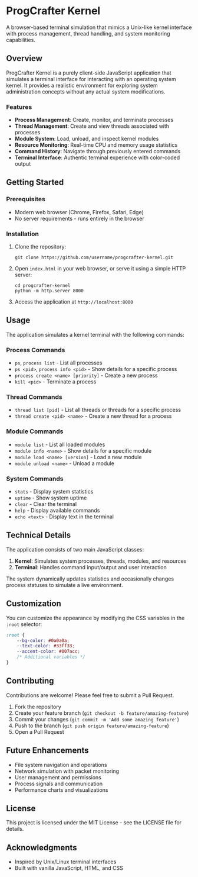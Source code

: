 # ProgCrafter Kernel

A browser-based terminal simulation that mimics a Unix-like kernel interface with process management, thread handling, and system monitoring capabilities.

## Overview

ProgCrafter Kernel is a purely client-side JavaScript application that simulates a terminal interface for interacting with an operating system kernel. It provides a realistic environment for exploring system administration concepts without any actual system modifications.

### Features

- **Process Management**: Create, monitor, and terminate processes
- **Thread Management**: Create and view threads associated with processes
- **Module System**: Load, unload, and inspect kernel modules
- **Resource Monitoring**: Real-time CPU and memory usage statistics
- **Command History**: Navigate through previously entered commands
- **Terminal Interface**: Authentic terminal experience with color-coded output

## Getting Started

### Prerequisites

- Modern web browser (Chrome, Firefox, Safari, Edge)
- No server requirements - runs entirely in the browser

### Installation

1. Clone the repository:
   ```
   git clone https://github.com/username/progcrafter-kernel.git
   ```

2. Open `index.html` in your web browser, or serve it using a simple HTTP server:
   ```
   cd progcrafter-kernel
   python -m http.server 8000
   ```

3. Access the application at `http://localhost:8000`

## Usage

The application simulates a kernel terminal with the following commands:

### Process Commands

- `ps`, `process list` - List all processes
- `ps <pid>`, `process info <pid>` - Show details for a specific process
- `process create <name> [priority]` - Create a new process
- `kill <pid>` - Terminate a process

### Thread Commands

- `thread list [pid]` - List all threads or threads for a specific process
- `thread create <pid> <name>` - Create a new thread for a process

### Module Commands

- `module list` - List all loaded modules
- `module info <name>` - Show details for a specific module
- `module load <name> [version]` - Load a new module
- `module unload <name>` - Unload a module

### System Commands

- `stats` - Display system statistics
- `uptime` - Show system uptime
- `clear` - Clear the terminal
- `help` - Display available commands
- `echo <text>` - Display text in the terminal

## Technical Details

The application consists of two main JavaScript classes:

1. **Kernel**: Simulates system processes, threads, modules, and resources
2. **Terminal**: Handles command input/output and user interaction

The system dynamically updates statistics and occasionally changes process statuses to simulate a live environment.

## Customization

You can customize the appearance by modifying the CSS variables in the `:root` selector:

```css
:root {
    --bg-color: #0a0a0a;
    --text-color: #33ff33;
    --accent-color: #007acc;
    /* Additional variables */
}
```

## Contributing

Contributions are welcome! Please feel free to submit a Pull Request.

1. Fork the repository
2. Create your feature branch (`git checkout -b feature/amazing-feature`)
3. Commit your changes (`git commit -m 'Add some amazing feature'`)
4. Push to the branch (`git push origin feature/amazing-feature`)
5. Open a Pull Request

## Future Enhancements

- File system navigation and operations
- Network simulation with packet monitoring
- User management and permissions
- Process signals and communication
- Performance charts and visualizations

## License

This project is licensed under the MIT License - see the LICENSE file for details.

## Acknowledgments

- Inspired by Unix/Linux terminal interfaces
- Built with vanilla JavaScript, HTML, and CSS
